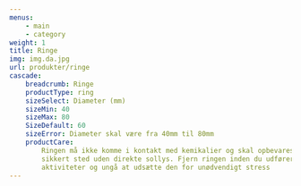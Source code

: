 ```yaml
---
menus:
    - main
    - category
weight: 1
title: Ringe
img: img.da.jpg
url: produkter/ringe
cascade:
    breadcrumb: Ringe
    productType: ring
    sizeSelect: Diameter (mm)
    sizeMin: 40
    sizeMax: 80
    SizeDefault: 60
    sizeError: Diameter skal være fra 40mm til 80mm
    productCare:
        Ringen må ikke komme i kontakt med kemikalier og skal opbevares et
        sikkert sted uden direkte sollys. Fjern ringen inden du udfører fysiske
        aktiviteter og ungå at udsætte den for unødvendigt stress
---
```


